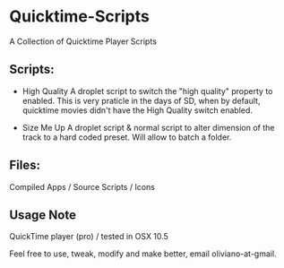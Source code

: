 Quicktime-Scripts
=================

A Collection of Quicktime Player Scripts

Scripts:
--------

* High Quality
A droplet script to switch the "high quality" property to enabled. 
This is very praticle in the days of SD, when by default, quicktime movies didn't have the High Quality switch enabled.  
	
* Size Me Up
A droplet script & normal script to alter dimension of the track to a hard coded preset. Will allow to batch a folder.


Files:
--------
Compiled Apps / Source Scripts / Icons

Usage Note
------------
QuickTime player (pro) / tested in OSX 10.5


Feel free to use, tweak, modify and make better, email oliviano-at-gmail.